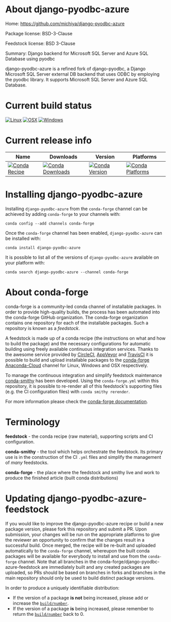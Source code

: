 About django-pyodbc-azure
=========================

Home: https://github.com/michiya/django-pyodbc-azure

Package license: BSD-3-Clause

Feedstock license: BSD 3-Clause

Summary: Django backend for Microsoft SQL Server and Azure SQL Database using pyodbc

django-pyodbc-azure is a refined fork of django-pyodbc, a Django
Microsoft SQL Server external DB backend that uses ODBC by employing the
pyodbc library. It supports Microsoft SQL Server and Azure SQL Database.


Current build status
====================

[![Linux](https://img.shields.io/circleci/project/github/conda-forge/django-pyodbc-azure-feedstock/master.svg?label=Linux)](https://circleci.com/gh/conda-forge/django-pyodbc-azure-feedstock)
[![OSX](https://img.shields.io/travis/conda-forge/django-pyodbc-azure-feedstock/master.svg?label=macOS)](https://travis-ci.org/conda-forge/django-pyodbc-azure-feedstock)
[![Windows](https://img.shields.io/appveyor/ci/conda-forge/django-pyodbc-azure-feedstock/master.svg?label=Windows)](https://ci.appveyor.com/project/conda-forge/django-pyodbc-azure-feedstock/branch/master)

Current release info
====================

| Name | Downloads | Version | Platforms |
| --- | --- | --- | --- |
| [![Conda Recipe](https://img.shields.io/badge/recipe-django--pyodbc--azure-green.svg)](https://anaconda.org/conda-forge/django-pyodbc-azure) | [![Conda Downloads](https://img.shields.io/conda/dn/conda-forge/django-pyodbc-azure.svg)](https://anaconda.org/conda-forge/django-pyodbc-azure) | [![Conda Version](https://img.shields.io/conda/vn/conda-forge/django-pyodbc-azure.svg)](https://anaconda.org/conda-forge/django-pyodbc-azure) | [![Conda Platforms](https://img.shields.io/conda/pn/conda-forge/django-pyodbc-azure.svg)](https://anaconda.org/conda-forge/django-pyodbc-azure) |

Installing django-pyodbc-azure
==============================

Installing `django-pyodbc-azure` from the `conda-forge` channel can be achieved by adding `conda-forge` to your channels with:

```
conda config --add channels conda-forge
```

Once the `conda-forge` channel has been enabled, `django-pyodbc-azure` can be installed with:

```
conda install django-pyodbc-azure
```

It is possible to list all of the versions of `django-pyodbc-azure` available on your platform with:

```
conda search django-pyodbc-azure --channel conda-forge
```


About conda-forge
=================

conda-forge is a community-led conda channel of installable packages.
In order to provide high-quality builds, the process has been automated into the
conda-forge GitHub organization. The conda-forge organization contains one repository
for each of the installable packages. Such a repository is known as a *feedstock*.

A feedstock is made up of a conda recipe (the instructions on what and how to build
the package) and the necessary configurations for automatic building using freely
available continuous integration services. Thanks to the awesome service provided by
[CircleCI](https://circleci.com/), [AppVeyor](http://www.appveyor.com/)
and [TravisCI](https://travis-ci.org/) it is possible to build and upload installable
packages to the [conda-forge](https://anaconda.org/conda-forge)
[Anaconda-Cloud](http://docs.anaconda.org/) channel for Linux, Windows and OSX respectively.

To manage the continuous integration and simplify feedstock maintenance
[conda-smithy](http://github.com/conda-forge/conda-smithy) has been developed.
Using the ``conda-forge.yml`` within this repository, it is possible to re-render all of
this feedstock's supporting files (e.g. the CI configuration files) with ``conda smithy rerender``.

For more information please check the [conda-forge documentation](https://conda-forge.org/docs/).

Terminology
===========

**feedstock** - the conda recipe (raw material), supporting scripts and CI configuration.

**conda-smithy** - the tool which helps orchestrate the feedstock.
                   Its primary use is in the construction of the CI ``.yml`` files
                   and simplify the management of *many* feedstocks.

**conda-forge** - the place where the feedstock and smithy live and work to
                  produce the finished article (built conda distributions)


Updating django-pyodbc-azure-feedstock
======================================

If you would like to improve the django-pyodbc-azure recipe or build a new
package version, please fork this repository and submit a PR. Upon submission,
your changes will be run on the appropriate platforms to give the reviewer an
opportunity to confirm that the changes result in a successful build. Once
merged, the recipe will be re-built and uploaded automatically to the
`conda-forge` channel, whereupon the built conda packages will be available for
everybody to install and use from the `conda-forge` channel.
Note that all branches in the conda-forge/django-pyodbc-azure-feedstock are
immediately built and any created packages are uploaded, so PRs should be based
on branches in forks and branches in the main repository should only be used to
build distinct package versions.

In order to produce a uniquely identifiable distribution:
 * If the version of a package **is not** being increased, please add or increase
   the [``build/number``](http://conda.pydata.org/docs/building/meta-yaml.html#build-number-and-string).
 * If the version of a package **is** being increased, please remember to return
   the [``build/number``](http://conda.pydata.org/docs/building/meta-yaml.html#build-number-and-string)
   back to 0.